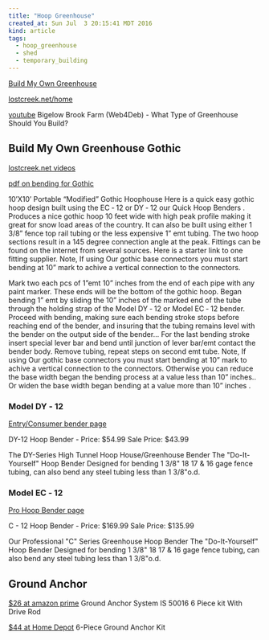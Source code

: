 ```yaml
---
title: "Hoop Greenhouse"
created_at: Sun Jul  3 20:15:41 MDT 2016
kind: article
tags:
  - hoop_greenhouse
  - shed
  - temporary_building
---
```


<a href="http://www.buildmyowngreenhouse.com/index.aspx" target="_blank">Build My Own Greenhouse</a>

<a href="http://lostcreek.net/home.html" target="_blank">lostcreek.net/home</a>

<a href="https://www.youtube.com/watch?v=FPjko9DDhcU" target="_blank">youtube</a>
Bigelow Brook Farm (Web4Deb) - What Type of Greenhouse Should You Build?


## Build My Own Greenhouse Gothic

<a href="http://lostcreek.net/productvideos/videogothichoophouse.html" target="_blank">lostcreek.net videos</a>

<a href="http://www.buildmyowngreenhouse.com/Instruction%20Manuals/2012%20New%20gothic%20instructions.pdf" target="_blank">pdf on bending for Gothic</a>

10’X10’ Portable “Modified” Gothic Hoophouse Here is a quick
easy gothic hoop design built using the EC ‐ 12 or DY ‐ 12 our Quick
Hoop Benders .  Produces a nice gothic hoop 10 feet wide with high peak
profile making it great for snow load areas of the country.  It can
also be built using either 1 3/8” fence top rail tubing or the less
expensive 1” emt tubing.  The two hoop sections result in a 145 degree
connection angle at the peak.  Fittings can be found on the internet
from several sources.  Here is a starter link to one fitting supplier.
Note, If using Our gothic base connectors you must start bending at
10” mark to achive a vertical connection to the connectors.

Mark two each pcs of 1”emt 10” inches from the end of each pipe with
any paint marker.  These ends will be the bottom of the gothic hoop.
Began bending 1” emt by sliding the 10” inches of the marked end of
the tube through the holding strap of the Model DY ‐ 12 or Model EC ‐
12 bender.  Proceed with bending, making sure each bending stroke stops
before reaching end of the bender, and insuring that the tubing remains
level with the bender on the output side of the bender...  For the last
bending stroke insert special lever bar and bend until junction of lever
bar/emt contact the bender body.  Remove tubing, repeat steps on second
emt tube.  Note, If using Our gothic base connectors you must start
bending at 10” mark to achive a vertical connection to the connectors.
Otherwise you can reduce the base width began the bending process at a
value less than 10” inches..  Or widen the base width began bending
at a value more than 10” inches .


### Model DY ‐ 12

<a href="http://www.buildmyowngreenhouse.com/hightunnelbenders5999.aspx" target="_blank">Entry/Consumer bender page</a>

DY-12 Hoop Bender -
Price: $54.99
Sale Price: $43.99

The DY-Series High Tunnel Hoop House/Greenhouse Bender The
"Do-It-Yourself" Hoop Bender Designed for bending 1 3/8" 18 17 & 16 gage
fence tubing, can also bend any steel tubing less than 1 3/8"o.d.


### Model EC ‐ 12

<a href="http://www.buildmyowngreenhouse.com/pro-hoopbenders12999.aspx" target="_blank">Pro Hoop Bender page</a>

C - 12 Hoop Bender -
Price: $169.99
Sale Price: $135.99

Our Professional "C" Series Greenhouse Hoop Bender
The "Do-It-Yourself" Hoop Bender
Designed for bending 1 3/8" 18 17 & 16 gage fence tubing, can also bend
any steel tubing less than 1 3/8"o.d.

## Ground Anchor

<a href="https://www.amazon.com/Ground-Anchor-System-50016-Piece/dp/B000AMQC46/" target="_blank">$26 at amazon prime</a>
Ground Anchor System IS 50016 6 Piece kit With Drive Rod 

<a href="http://www.homedepot.com/p/6-Piece-Ground-Anchor-Kit-IS-50016/202197240" target="_blank">$44 at Home Depot</a>
6-Piece Ground Anchor Kit


<!--
html boilerplate
<a href="" target="_blank"></a>
<a name=""></a>
<img src="" width="400px">
<ul>
  <li></li>
</ul>
<pre>
</pre>
<pre><code>
</code></pre>
-->

